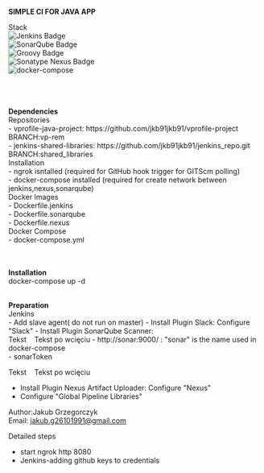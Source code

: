 <b>SIMPLE CI FOR JAVA APP</b>


Stack<br>
![Jenkins Badge](https://camo.githubusercontent.com/f07984f16264bd6a4d8795653c37419551818e8aa338ae7fbf3b21ed057739c5/68747470733a2f2f696d672e736869656c64732e696f2f62616467652f4a656e6b696e732d4432343933393f7374796c653d666f722d7468652d6261646765266c6f676f3d6a656e6b696e73266c6f676f436f6c6f723d7768697465)<br>
![SonarQube Badge](https://camo.githubusercontent.com/b2614595460d3d5bb67e717f65e586365cc243adefaf6cb3c901f51f0b91f4ec/68747470733a2f2f696d672e736869656c64732e696f2f62616467652f536f6e6172517562652d3445394243443f7374796c653d666f722d7468652d6261646765266c6f676f3d736f6e617271756265266c6f676f436f6c6f723d7768697465)<br>
![Groovy Badge](https://img.shields.io/badge/Groovy-%234298B8?style=for-the-badge&logo=groovy&logoColor=white)<br>
![Sonatype Nexus Badge](https://img.shields.io/badge/Sonatype%20Nexus-black?style=for-the-badge&logo=nexus&logoColor=white)<br>
![docker-compose](https://img.shields.io/badge/-docker--compose-blue) <br>


<br>
<br>
<br>
<b>Dependencies</b> <br>
Repositories <br>
- vprofile-java-project:    https://github.com/jkb91jkb91/vprofile-project BRANCH:vp-rem   <br>
- jenkins-shared-libraries: https://github.com/jkb91jkb91/jenkins_repo.git BRANCH:shared_libraries   <br>
Installation <br>
- ngrok isntalled          (required for GitHub hook trigger for GITScm polling)  <br>
- docker-compose installed (required for create network between jenkins,nexus,sonarqube) <br>  
Docker Images <br>
- Dockerfile.jenkins <br>
- Dockerfile.sonarqube <br>
- Dockerfile.nexus <br>
Docker Compose <br>
- docker-compose.yml  <br>

<br>
<br>

<b>Installation</b> <br>
docker-compose up -d  <br>

<br>
<b>Preparation</b> <br>
Jenkins <br>
- Add slave agent( do not run on master)
- Install Plugin Slack:                   Configure "Slack"
- Install Plugin SonarQube Scanner:<br>
Tekst&nbsp;&nbsp;&nbsp;&nbsp;Tekst po wcięciu
   - http://sonar:9000/ : "sonar" is the name used in docker-compose<br>
   - sonarToken<br>
   
Tekst&nbsp;&nbsp;&nbsp;&nbsp;Tekst po wcięciu
- Install Plugin Nexus Artifact Uploader: Configure "Nexus"
- Configure  "Global Pipeline Libraries"


Author:Jakub Grzegorczyk <br>
Email: jakub.g26101991@gmail.com <br>


Detailed steps <br>
- start ngrok http 8080 <br>
- Jenkins-adding github keys to credentials <br>
